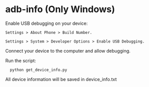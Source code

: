 # adb-info (Only Windows)

Enable USB debugging on your device:

    Settings > About Phone > Build Number.

    Settings > System > Developer Options > Enable USB Debugging.

Connect your device to the computer and allow debugging.

Run the script:
    
      python get_device_info.py

All device information will be saved in device_info.txt
